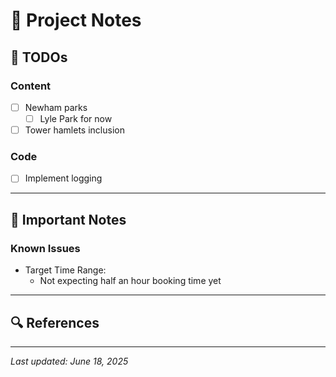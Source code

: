 # 📝 Project Notes

## 🚧 TODOs

### Content
- [ ] Newham parks
  - [ ] Lyle Park for now
- [ ] Tower hamlets inclusion

### Code
- [ ] Implement logging

---

## 📌 Important Notes

### Known Issues
- Target Time Range:
  - Not expecting half an hour booking time yet
---

## 🔍 References

---

_Last updated: June 18, 2025_
